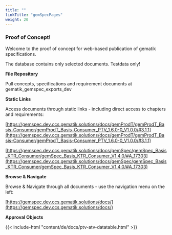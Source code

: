 ```yaml
---
title: ""
linkTitle: "gemSpecPages"
weight: 20
---
```

<h3>Proof of Concept!</h3>

Welcome to the proof of concept for web-based publication of gematik specifications.

The database contains only selected documents. Testdata only!

**File Repository**

Pull concepts, specifications and requirement documents at gematik_gemspec_exports_dev

**Static Links**

Access documents through static links - including direct access to chapters and requirements:

[https://gemspec.dev.ccs.gematik.solutions/docs/gemProdT/gemProdT_Basis-Consumer/gemProdT_Basis-Consumer_PTV_1.6.0-0_V1.0.0/#3.1.1](https://gemspec.dev.ccs.gematik.solutions/docs/gemProdT/gemProdT_Basis-Consumer/gemProdT_Basis-Consumer_PTV_1.6.0-0_V1.0.0/#3.1.1)

[https://gemspec.dev.ccs.gematik.solutions/docs/gemSpec/gemSpec_Basis_KTR_Consumer/gemSpec_Basis_KTR_Consumer_V1.4.0/#A_17303](https://gemspec.dev.ccs.gematik.solutions/docs/gemSpec/gemSpec_Basis_KTR_Consumer/gemSpec_Basis_KTR_Consumer_V1.4.0/#A_17303)

**Browse & Navigate**

Browse & Navigate through all documents - use the navigation menu on the left:

[https://gemspec.dev.ccs.gematik.solutions/docs/](https://gemspec.dev.ccs.gematik.solutions/docs/) 

**Approval Objects**

{{< include-html "content/de/docs/ptv-atv-datatable.html" >}}